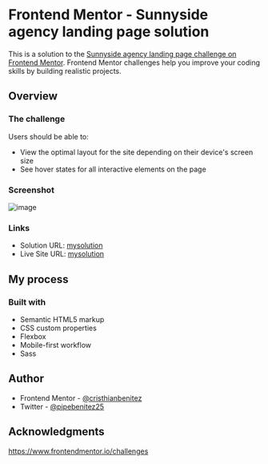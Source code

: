 # Frontend Mentor - Sunnyside agency landing page solution

This is a solution to the [Sunnyside agency landing page challenge on Frontend Mentor](https://www.frontendmentor.io/challenges/sunnyside-agency-landing-page-7yVs3B6ef). Frontend Mentor challenges help you improve your coding skills by building realistic projects.

## Overview

### The challenge

Users should be able to:

- View the optimal layout for the site depending on their device's screen size
- See hover states for all interactive elements on the page

### Screenshot

![image](https://i.imgur.com/6xALVJ8.png)

### Links

- Solution URL: [mysolution](https://www.frontendmentor.io/solutions/practice-of-bem-sass-and-semantic-html-C8Fl_SfCz)
- Live Site URL: [mysolution](https://sunnyside-landingpage.surge.sh/)

## My process

### Built with

- Semantic HTML5 markup
- CSS custom properties
- Flexbox
- Mobile-first workflow
- Sass

## Author

- Frontend Mentor - [@cristhianbenitez](https://www.frontendmentor.io/profile/cristhianbenitez)
- Twitter - [@pipebenitez25](https://twitter.com/PipeBenitez25)

## Acknowledgments

https://www.frontendmentor.io/challenges
